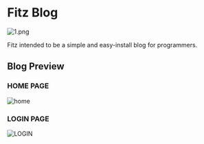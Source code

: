 # Fitz Blog
![1.png](https://ooo.0o0.ooo/2017/03/17/58cbf687d88cf.png)

Fitz intended to be a simple and easy-install blog for programmers.

## Blog Preview

### HOME PAGE
![home](https://ooo.0o0.ooo/2017/03/17/58cbeaab047ec.png)


### LOGIN PAGE
![LOGIN](https://ooo.0o0.ooo/2017/03/18/58cc106b291ca.png)

